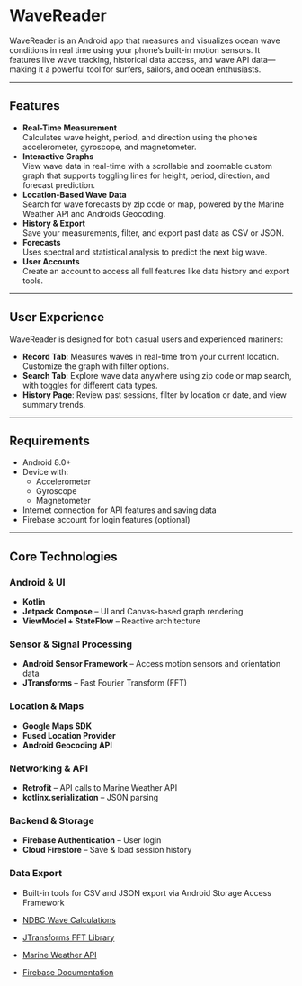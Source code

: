# WaveReader

WaveReader is an Android app that measures and visualizes ocean wave conditions in real time using your phone’s built-in motion sensors. It features live wave tracking, historical data access, and wave API data—making it a powerful tool for surfers, sailors, and ocean enthusiasts.

---

## Features

- **Real-Time Measurement**  
  Calculates wave height, period, and direction using the phone’s accelerometer, gyroscope, and magnetometer.
- **Interactive Graphs**  
  View wave data in real-time with a scrollable and zoomable custom graph that supports toggling lines for height, period, direction, and forecast prediction.
- **Location-Based Wave Data**  
  Search for wave forecasts by zip code or map, powered by the Marine Weather API and Androids Geocoding.
- **History & Export**  
  Save your measurements, filter, and export past data as CSV or JSON.
- **Forecasts**  
  Uses spectral and statistical analysis to predict the next big wave.
- **User Accounts**  
  Create an account to access all full features like data history and export tools.

---

## User Experience

WaveReader is designed for both casual users and experienced mariners:

- **Record Tab**: Measures waves in real-time from your current location. Customize the graph with filter options.
- **Search Tab**: Explore wave data anywhere using zip code or map search, with toggles for different data types.
- **History Page**: Review past sessions, filter by location or date, and view summary trends.

---

## Requirements

- Android 8.0+
- Device with:
  - Accelerometer
  - Gyroscope
  - Magnetometer
- Internet connection for API features and saving data
- Firebase account for login features (optional)

---

## Core Technologies

### Android & UI
- **Kotlin**
- **Jetpack Compose** – UI and Canvas-based graph rendering
- **ViewModel + StateFlow** – Reactive architecture

### Sensor & Signal Processing
- **Android Sensor Framework** – Access motion sensors and orientation data
- **JTransforms** – Fast Fourier Transform (FFT)

### Location & Maps
- **Google Maps SDK**
- **Fused Location Provider**
- **Android Geocoding API**

### Networking & API
- **Retrofit** – API calls to Marine Weather API
- **kotlinx.serialization** – JSON parsing

### Backend & Storage
- **Firebase Authentication** – User login
- **Cloud Firestore** – Save & load session history

### Data Export
- Built-in tools for CSV and JSON export via Android Storage Access Framework

- [NDBC Wave Calculations](https://www.ndbc.noaa.gov/wave.shtml)
- [JTransforms FFT Library](https://github.com/wendykierp/JTransforms)
- [Marine Weather API](https://www.marineweatherapi.com/)
- [Firebase Documentation](https://firebase.google.com/docs)

